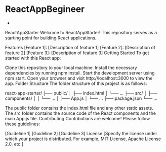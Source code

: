 # ReactAppBegineer
-
ReactAppStarter
Welcome to ReactAppStarter! This repository serves as a starting point for building React applications.

Features
[Feature 1]: [Description of feature 1]
[Feature 2]: [Description of feature 2]
[Feature 3]: [Description of feature 3]
Getting Started
To get started with this React app:

Clone this repository to your local machine.
Install the necessary dependencies by running npm install.
Start the development server using npm start.
Open your browser and visit http://localhost:3000 to view the app.
Folder Structure
The folder structure of this project is as follows:

react-app-starter/ ├── public/ │ ├── index.html │ └── ... ├── src/ │ ├── components/ │ │ └── ... │ ├── App.js │ └── ... ├── package.json └── ...

The public folder contains the index.html file and any other static assets.
The src folder contains the source code of the React components and the main App.js file.
Contributing
Contributions are welcome! Please follow these guidelines:

[Guideline 1]
[Guideline 2]
[Guideline 3]
License
[Specify the license under which your project is distributed. For example, MIT License, Apache License 2.0, etc.]
